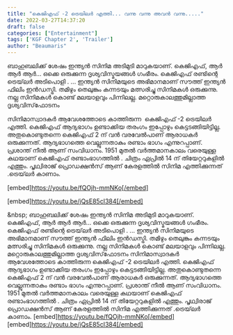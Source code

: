 ```yaml
---
title: "കെജിഎഫ് -2 ട്രെയിലർ എത്തി... വന്നു വന്നു അവൻ വന്നു....."
date: 2022-03-27T14:37:20
draft: false
categories: ["Entertainment"]
tags: ['KGF Chapter 2', 'Trailer']
author: "Beaumaris"
---
```


ബാഹുബലിക്ക് ശേഷം ഇന്ത്യൻ സിനിമ അടിമുടി മാറുകയാണ്. കെജിഎഫ്, ആർ ആർ ആർ... ഒക്കെ ഒരുക്കുന്ന ദൃശ്യവിസ്മയങ്ങൾ ഗംഭീരം. കെജിഎഫ് രണ്ടിന്റെ ട്രെയ്‌ലർ അടിപൊളി . ... ഇന്ത്യൻ സിനിമയുടെ അഭിമാനമാണ് സൗത്ത് ഇന്ത്യൻ ഫിലിം ഇൻഡസ്ട്രി. തമിഴും തെലുങ്കും കന്നടയും മത്സരിച്ചു സിനിമകൾ ഒരുക്കുന്നു. നല്ല സിനിമകൾ കൊണ്ട് മലയാളവും പിന്നിലല്ല. മറ്റൊരുകാലത്തുമില്ലാത്ത ദൃശ്യവിസ്‌ഫോടനം

സിനിമാസ്വാദകർ ആവേശത്തോടെ കാത്തിരുന്ന  കെജിഎഫ് -2 ട്രെയിലർ എത്തി. കെജിഎഫ് ആദ്യഭാഗം ഉണ്ടാക്കിയ തരംഗം ഇപ്പോഴും കെട്ടടങ്ങിയിട്ടില്ല. അതുകൊണ്ടുതന്നെ കെജിഎഫ് 2 ന് വൻ വരവേൽപാണ്‌ ആരാധകർ ഒരുക്കുന്നത്. ആദ്യഭാഗത്തെ വെല്ലുന്നതാകും രണ്ടാം ഭാഗം എന്നുറപ്പാണ്. പ്രശാന്ത് നീൽ ആണ് സംവിധാനം. 1951 മുതൽ വർത്തമാനകാലം വരെയുള്ള കഥയാണ് കെജിഎഫ് രണ്ടാംഭാഗത്തിൽ . ചിത്രം ഏപ്രിൽ 14 ന് തിയേറ്ററുകളിൽ എത്തും. പൃഥ്വിരാജ് പ്രൊഡക്ഷൻസ് ആണ് കേരളത്തിൽ സിനിമ എത്തിക്കുന്നത് .ട്രെയ്‌ലർ കാണാം.

[embed]https://youtu.be/fQOjh-mmNKo[/embed]

[embed]https://youtu.be/jQsE85cI384[/embed]

&amp;nbsp;
ബാഹുബലിക്ക് ശേഷം ഇന്ത്യൻ സിനിമ അടിമുടി മാറുകയാണ്. കെജിഎഫ്, ആർ ആർ ആർ... ഒക്കെ ഒരുക്കുന്ന ദൃശ്യവിസ്മയങ്ങൾ ഗംഭീരം. കെജിഎഫ് രണ്ടിന്റെ ട്രെയ്‌ലർ അടിപൊളി . ... ഇന്ത്യൻ സിനിമയുടെ അഭിമാനമാണ് സൗത്ത് ഇന്ത്യൻ ഫിലിം ഇൻഡസ്ട്രി. തമിഴും തെലുങ്കും കന്നടയും മത്സരിച്ചു സിനിമകൾ ഒരുക്കുന്നു. നല്ല സിനിമകൾ കൊണ്ട് മലയാളവും പിന്നിലല്ല. മറ്റൊരുകാലത്തുമില്ലാത്ത ദൃശ്യവിസ്‌ഫോടനം സിനിമാസ്വാദകർ ആവേശത്തോടെ കാത്തിരുന്ന കെജിഎഫ് -2 ട്രെയിലർ എത്തി. കെജിഎഫ് ആദ്യഭാഗം ഉണ്ടാക്കിയ തരംഗം ഇപ്പോഴും കെട്ടടങ്ങിയിട്ടില്ല. അതുകൊണ്ടുതന്നെ കെജിഎഫ് 2 ന് വൻ വരവേൽപാണ്‌ ആരാധകർ ഒരുക്കുന്നത്. ആദ്യഭാഗത്തെ വെല്ലുന്നതാകും രണ്ടാം ഭാഗം എന്നുറപ്പാണ്. പ്രശാന്ത് നീൽ ആണ് സംവിധാനം. 1951 മുതൽ വർത്തമാനകാലം വരെയുള്ള കഥയാണ് കെജിഎഫ് രണ്ടാംഭാഗത്തിൽ . ചിത്രം ഏപ്രിൽ 14 ന് തിയേറ്ററുകളിൽ എത്തും. പൃഥ്വിരാജ് പ്രൊഡക്ഷൻസ് ആണ് കേരളത്തിൽ സിനിമ എത്തിക്കുന്നത് .ട്രെയ്‌ലർ കാണാം. [embed]https://youtu.be/fQOjh-mmNKo[/embed] [embed]https://youtu.be/jQsE85cI384[/embed] &nbsp;
